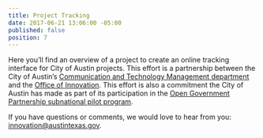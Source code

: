 ```yaml
---
title: Project Tracking
date: 2017-06-21 13:06:00 -05:00
published: false
position: 7
---
```


Here you’ll find an overview of a project to create an online tracking interface for City of Austin projects. This effort is a partnership between the City of Austin’s [Communication and Technology Management department](https://www.austintexas.gov/techreport/communications-and-technology-management) and the [Office of Innovation](https://cityofaustin.github.io/innovation/). This effort is also a commitment the City of Austin has made as part of its participation in the [Open Government Partnership subnational pilot program](https://opengovpartnership.bloomfire.com/posts/1315600-austin-s-open-government-partnership-action-plan). 
 
If you have questions or comments, we would love to hear from you: [innovation@austintexas.gov](mailto:innovation@austintexas.gov).